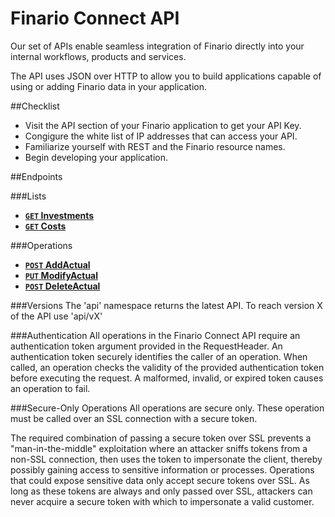 Finario Connect API
===================
Our set of APIs enable seamless integration of Finario directly into your internal workflows, products and services.

The API uses JSON over HTTP to allow you to build applications capable of using or adding Finario data in your application.

##Checklist
* Visit the API section of your Finario application to get your API Key.
* Congigure the white list of IP addresses that can access your API.
* Familiarize yourself with REST and the Finario resource names.
* Begin developing your application.

##Endpoints

###Lists
- **[<code>GET</code> Investments](https://github.com/finarioapp/connect/tree/master/documentation/endpoints/InvestmentsIndex.md)**
- **[<code>GET</code> Costs](https://github.com/finarioapp/connect/tree/master/documentation/endpoints/CostsIndex.md)**

###Operations
- **[<code>POST</code> AddActual](https://github.com/finarioapp/connect/tree/master/documentation/endpoints/AddActual.md)**
- **[<code>PUT</code> ModifyActual](https://github.com/finarioapp/connect/tree/master/documentation/endpoints/ModifyActual.md)**
- **[<code>POST</code> DeleteActual](https://github.com/finarioapp/connect/tree/master/documentation/endpoints/DeleteActual.md)**


###Versions
The 'api' namespace returns the latest API. To reach version X of the API use 'api/vX'


###Authentication
All operations in the Finario Connect API require an authentication token argument provided in the RequestHeader.
An authentication token securely identifies the caller of an operation. When called, an operation checks the validity of
the provided authentication token before executing the request. A malformed, invalid, or expired token causes an
operation to fail.

###Secure-Only Operations
All operations are secure only. These operation must be called over an SSL
connection with a secure token.

The required combination of passing a secure token over SSL prevents a "man-in-the-middle" 
exploitation where an attacker sniffs tokens from a non-SSL connection, then uses the token 
to impersonate the client, thereby possibly gaining access to sensitive information or 
processes. Operations that could expose sensitive data only accept secure tokens 
over SSL. As long as these tokens are always and only passed over SSL, attackers can 
never acquire a secure token with which to impersonate a valid customer.

